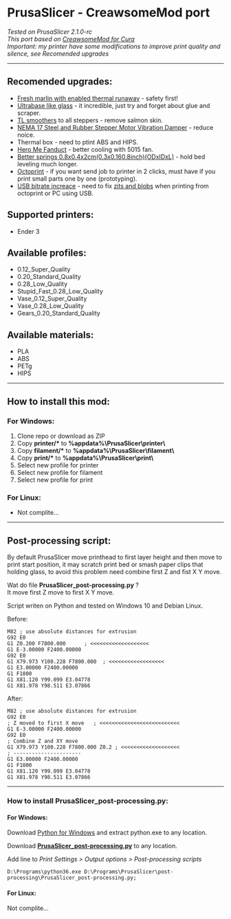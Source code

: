 # PrusaSlicer - CreawsomeMod port

*Tested on PrusaSlicer 2.1.0-rc*   
*This port based on [CreawsomeMod for Cura](https://github.com/trouch/CreawsomeMod)*     
*Important: my printer have some modifications to improve print quality and silence, see Recomended upgrades*   

---

## Recomended upgrades:
  * [Fresh marlin with enabled thermal runaway](https://www.youtube.com/watch?v=fIl5X2ffdyo) - safety first!
  * [Ultrabase like glass](https://www.creality3d.shop/collections/accessories/products/upgrade-silicon-carbon-ender-3-build-surface-tempered-glass-plate-with-special-chemical-coating-235x235x3mm-for-mk2-mk3-hot-bed) - it incredible, just try and forget about glue and scraper.
  * [TL smoothers](https://ru.aliexpress.com/item/32810007015.html?spm=a2g0s.9042311.0.0.274233edxACo5q) to all steppers - remove salmon skin.
  * [NEMA 17 Steel and Rubber Stepper Motor Vibration Damper](https://ru.aliexpress.com/wholesale?catId=0&initiative_id=SB_20190915034629&SearchText=NEMA+17+Vibration+Damper&switch_new_app=y) - reduce noice.
  * Thermal box - need to ptint ABS and HIPS.
  * [Hero Me Fanduct](https://www.thingiverse.com/thing:3092044) - better cooling with 5015 fan.
  * [Better springs 0.8x0.4x2cm(0.3x0.160.8inch)(ODxIDxL)](https://ru.aliexpress.com/item/32991429216.html?spm=a2g0s.9042311.0.0.274233ed0rkQdU) - hold bed leveling much longer.
  * [Octoprint](https://www.youtube.com/watch?v=SvZjNSLXAJc) - if you want send job to printer in 2 clicks, must have if you print small parts one by one (prototyping).
  * [USB bitrate increace](https://www.thingiverse.com/thing:3626658?fbclid=IwAR1aeB2u3cLCRprocxgbzeCFYMaBGLWcW7z47T3M9EzIA6kJ9vJYJn1P2YE) - need to fix [zits and blobs](https://www.facebook.com/groups/Ender3/permalink/715827812187645/) when printing from octoprint or PC using USB.

## Supported printers:
  * Ender 3   

## Available profiles:
  * 0.12_Super_Quality   
  * 0.20_Standard_Quality   
  * 0.28_Low_Quality   
  * Stupid_Fast_0.28_Low_Quality   
  * Vase_0.12_Super_Quality   
  * Vase_0.28_Low_Quality
  * Gears_0.20_Standard_Quality
  
## Available materials:
  * PLA   
  * ABS
  * PETg
  * HIPS   
---

## How to install this mod:
### For Windows:
  1. Clone repo or download as ZIP
  2. Copy **printer/\*** to **%appdata%\PrusaSlicer\printer\\**
  3. Copy **filament/\*** to **%appdata%\PrusaSlicer\filament\\**   
  4. Copy **print/\*** to **%appdata%\PrusaSlicer\print\\**   
  5. Select new profile for printer 
  6. Select new profile for filament   
  7. Select new profile for print 
  

### For Linux:
  * Not complite...

---

## Post-processing script:      
By default PrusaSlicer move printhead to first layer height and then move to print start position,
it may scratch print bed or smash paper clips that holding glass, to avoid this problem need combine
first Z and fist X Y move.

Wat do file **PrusaSlicer_post-processing.py** ?    
It move first Z move to first X Y move.   

Script writen on Python and tested on Windows 10 and Debian Linux.

Before:
```gcode
M82 ; use absolute distances for extrusion
G92 E0
G1 Z0.200 F7800.000      ; <<<<<<<<<<<<<<<<<<<   
G1 E-3.00000 F2400.00000
G92 E0
G1 X79.973 Y100.228 F7800.000  ; <<<<<<<<<<<<<<<<<<
G1 E3.00000 F2400.00000
G1 F1800
G1 X81.120 Y99.099 E3.04778
G1 X81.978 Y98.511 E3.07866
```

After:
```gcode
M82 ; use absolute distances for extrusion
G92 E0
; Z moved to first X move   ; <<<<<<<<<<<<<<<<<<<<<<<<<<
G1 E-3.00000 F2400.00000
G92 E0
; Combine Z and XY move
G1 X79.973 Y100.228 F7800.000 Z0.2 ; <<<<<<<<<<<<<<<<<<<
; ----------------------
G1 E3.00000 F2400.00000
G1 F1800
G1 X81.120 Y99.099 E3.04778
G1 X81.978 Y98.511 E3.07866
```

---

### How to install **PrusaSlicer_post-processing.py**:
#### For Windows:   
Download [Python for Windows](https://www.python.org/ftp/python/3.6.1/python-3.6.1-embed-win32.zip) 
and extract python.exe to any location.   

Download [**PrusaSlicer_post-processing.py**](https://github.com/McPcholkin/PrusaSlicer-CreawsomeMod/raw/master/post-processing/PrusaSlicer_post-processing.py) to any location.   

Add line to *Print Settings > Output options > Post-processing scripts*
```
D:\Programs\python36.exe D:\Programs\PrusaSlicer\post-processing\PrusaSlicer_post-processing.py;
```
#### For Linux:   
Not complite...